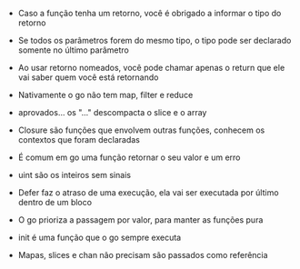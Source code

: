 * Caso a função tenha um retorno, você é obrigado a informar o tipo do retorno
* Se todos os parâmetros forem do mesmo tipo, o tipo pode ser declarado somente no último parâmetro
* Ao usar retorno nomeados, você pode chamar apenas o return que ele vai saber quem você está retornando
* Nativamente o go não tem map, filter e reduce
* aprovados... os "..." descompacta o slice e o array
* Closure são funções que envolvem outras funções, conhecem os contextos que foram declaradas
* É comum em go uma função retornar o seu valor e um erro
* uint são os inteiros sem sinais
* Defer faz o atraso de uma execução, ela vai ser executada por último dentro de um bloco
* O go prioriza a passagem por valor, para manter as funções pura
* init é uma função que o go sempre executa

* Mapas, slices e chan não precisam são passados como referência